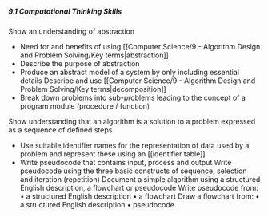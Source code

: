 
##### 9.1 Computational Thinking Skills
Show an understanding of abstraction 
- Need for and benefits of using [[Computer Science/9 - Algorithm Design and Problem Solving/Key terms|abstraction]] 
- Describe the purpose of abstraction 
- Produce an abstract model of a system by only including essential details
Describe and use [[Computer Science/9 - Algorithm Design and Problem Solving/Key terms|decomposition]] 
- Break down problems into sub-problems leading to the concept of a program module (procedure / function)

Show understanding that an algorithm is a solution to a problem expressed as a sequence of defined steps 
-  Use suitable identifier names for the representation of data used by a problem and represent these using an [[identifier table]] 
- Write pseudocode that contains input, process and output Write pseudocode using the three basic constructs of sequence, selection and iteration (repetition) Document a simple algorithm using a structured English description, a flowchart or pseudocode Write pseudocode from: • a structured English description • a flowchart Draw a flowchart from: • a structured English description • pseudocode